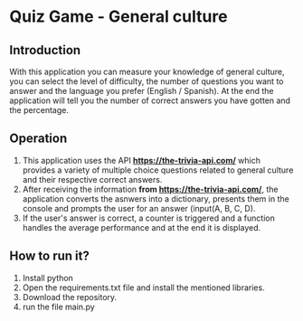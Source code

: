 # Quiz Game - General culture

## Introduction

With this application you can measure your knowledge of general culture, you can select the level of difficulty, the number of questions you want to answer and the language you prefer (English / Spanish). At the end the application will tell you the number of correct answers you have gotten and the percentage.

## Operation

1. This application uses the API **https://the-trivia-api.com/** which provides a variety of multiple choice questions related to general culture and their respective correct answers.
2. After receiving the information **from https://the-trivia-api.com/**, the application converts the asnwers into a dictionary, presents them in the console and prompts the user for an answer (input(A, B, C, D).
3. If the user's answer is correct, a counter is triggered and a function handles the average performance and at the end it is displayed.

## How to run it?

1. Install python
2. Open the requirements.txt file and install the mentioned libraries.
3. Download the repository.
4. run the file main.py

